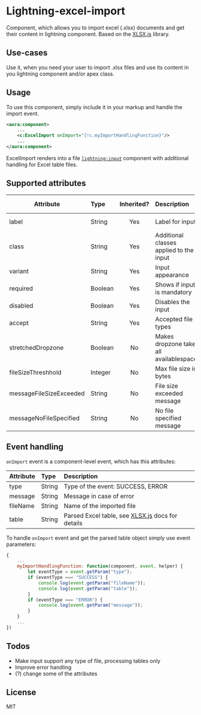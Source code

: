 # Lightning-excel-import
Component, which allows you to import excel (.xlsx) documents and get their content in lightning component. Based on the [XLSX.js](https://github.com/SheetJS/js-xlsx) library.

## Use-cases
Use it, when you need your user to import .xlsx files and use its content in you lightning component and/or apex class.

## Usage
To use this component, simply include it in your markup and handle the import event.
```xml
<aura:component>
    ...
    <c:ExcelImport onImport="{!c.myImportHandlingFunction}"/>
    ...
</aura:component>
```
ExcelImport renders into a file [`lightning:input`](https://developer.salesforce.com/docs/component-library/bundle/lightning:input/example#lightningcomponentdemo:exampleInputFile) component with additional handling for Excel table files.

## Supported attributes

| Attribute                 | Type      | Inherited?    | Description                               | Default Value     |
| -                         | :-        | :-:           | :-| -|
| label                     | String    | Yes           | Label for input                           | Import Excel File |
| class                     | String    | Yes           | Additional classes applied to the input   |                   |
| variant                   | String    | Yes           | Input appearance                          | standard          |
| required                  | Boolean   | Yes           | Shows if input is mandatory               | false             |
| disabled                  | Boolean   | Yes           | Disables the input                        | false             |
| accept                    | String    | Yes           | Accepted file types                       | .xls, .xlsx       |
| stretchedDropzone         | Boolean   | No            | Makes dropzone take all availablespace    | false             |
| fileSizeThreshhold        | Integer   | No            | Max file size in bytes                    | 10000000          |
| messageFileSizeExceeded   | String    | No            | File size exceeded message                | File size exceeded|
| messageNoFileSpecified    | String    | No            | No file specified message                 | No file specified |

## Event handling
`onImport` event is a component-level event, which has this attributes:

| Attribute     | Type      | Description                       |
| -             | :-        | :-                                | 
| type          | String    | Type of the event: SUCCESS, ERROR |
| message       | String    | Message in case of error          |
| fileName      | String    | Name of the imported file         |
| table         | String    | Parsed Excel table, see [XLSX.js](https://docs.sheetjs.com/#general-structures) docs for details |

To handle `onImport` event and get the parsed table object simply use event parameters:
```javascript
{
    ...
    myImportHandlingFunction: function(component, event, helper) {
        let eventType = event.getParam("type");
        if (eventType === "SUCCESS") {
            console.log(event.getParam("fileName"));
            console.log(event.getParam("table"));
        }
        if (eventType === "ERROR") {
            console.log(event.getParam("message"));
        }
    }
    ...
})
```

## Todos
 - Make input support any type of file, processing tables only
 - Improve error handling
 - (?) change some of the attributes

## License
MIT
